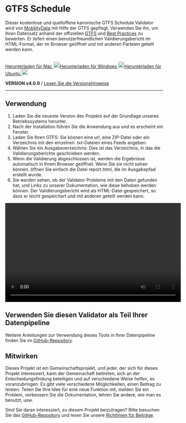# GTFS Schedule

Dieser kostenlose und quelloffene kanonische GTFS Schedule Validator wird von [MobilityData](https://mobilitydata.org) mit Hilfe der GTFS gepflegt. Verwenden Sie ihn, um Ihren Datensatz anhand der offiziellen [GTFS](reference.md) und [Best Practices](best-practices.md) zu bewerten. Er liefert einen benutzerfreundlichen Validierungsbericht im HTML-Format, der im Browser geöffnet und mit anderen Parteien geteilt werden kann.

<!-- <img class="center" src="../../assets/validator_animation.gif" width="150"> -->

<br/>

<div class="usage-buttons">
   <a class="button" href="https://share.mobilitydata.org/validator-installer-mac">Herunterladen für Mac <img class="icon" src="../../assets/apple.svg" width="20"/></a><a class="button" href="https://share.mobilitydata.org/validator-installer-windows">Herunterladen für Windows <img class="icon" src="../../assets/windows.svg" width="20"/></a><a class="button" href="https://share.mobilitydata.org/validator-installer-ubuntu">Herunterladen für Ubuntu <img class="icon" src="../../assets/ubuntu.svg" width="20"/></a></div>

**VERSION v4.0.0** / [Lesen Sie die Versionshinweise](https://github.com/MobilityData/gtfs-validator/releases/latest)

<hr/>

## Verwendung

<div class="usage">
    <div class="usage-list">
        <ol>
            <li>Laden Sie die neueste Version des Projekts auf der Grundlage unseres Betriebssystems herunter.</li>
            <li>Nach der Installation führen Sie die Anwendung aus und es erscheint ein Fenster.</li>
            <li>Laden Sie Ihren GTFS: Sie können eine url, eine ZIP-Datei oder ein Verzeichnis mit den einzelnen .txt-Dateien eines Feeds angeben.</li>
            <li>Wählen Sie ein Ausgabeverzeichnis: Dies ist das Verzeichnis, in das die Validierungsberichte geschrieben werden.</li>
            <li>Wenn die Validierung abgeschlossen ist, werden die Ergebnisse automatisch in Ihrem Browser geöffnet. Wenn Sie sie nicht sehen können, öffnen Sie einfach die Datei report.html, die im Ausgabepfad erstellt wurde.</li>
            <li>Sie werden sehen, ob der Validator Probleme mit den Daten gefunden hat, und Links zu unserer Dokumentation, wie diese behoben werden können. Der Validierungsbericht wird als HTML-Datei gespeichert, so dass er leicht gespeichert und mit anderen geteilt werden kann.</li>
        </ol>
    </div>
    <div class="usage-video">
        <video class="center" width="560" height="315" controls="">
            <source src="../../assets/validator_demo_large.mp4" type="video/mp4">
        </source></video>
    </div>
</div>

## Verwenden Sie diesen Validator als Teil Ihrer Datenpipeline

Weitere Anleitungen zur Verwendung dieses Tools in Ihrer Datenpipeline finden Sie im [GitHub-Repository](https://github.com/MobilityData/gtfs-validator).

## Mitwirken

Dieses Projekt ist ein Gemeinschaftsprojekt, und jeder, der sich für dieses Projekt interessiert, kann der Gemeinschaft beitreten, sich an der Entscheidungsfindung beteiligen und auf verschiedene Weise helfen, es voranzubringen. Es gibt viele verschiedene Möglichkeiten, einen Beitrag zu leisten: Teilen Sie Ihre Idee für eine neue Funktion mit, melden Sie ein Problem, verbessern Sie die Dokumentation, lehren Sie andere, wie man es benutzt, usw.

Sind Sie daran interessiert, zu diesem Projekt beizutragen? Bitte besuchen Sie das [GitHub-Repository](https://github.com/MobilityData/gtfs-validator) und lesen Sie unsere [Richtlinien für Beiträge](https://github.com/MobilityData/gtfs-validator/blob/master/docs/CONTRIBUTING.md).
